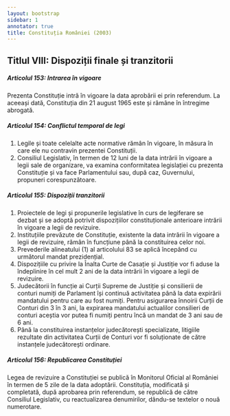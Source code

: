 ```yaml
---
layout: bootstrap
sidebar: 1
annotator: true
title: Constituția României (2003)
---
```


## Titlul VIII: Dispoziții finale și tranzitorii

##### **Articolul 153**: *Intrarea în vigoare*

Prezenta Constituție intră în vigoare la data aprobării ei prin referendum. La aceeași dată, Constituția din 21 august 1965 este și rămâne în întregime abrogată.

##### **Articolul 154**: *Conflictul temporal de legi*

1. Legile și toate celelalte acte normative rămân în vigoare, în măsura în care ele nu contravin prezentei Constituții.
1. Consiliul Legislativ, în termen de 12 luni de la data intrării în vigoare a legii sale de organizare, va examina conformitatea legislației cu prezenta Constituție și va face Parlamentului sau, după caz, Guvernului, propuneri corespunzătoare.

##### **Articolul 155**: *Dispoziții tranzitorii*

1. Proiectele de legi și propunerile legislative în curs de legiferare se dezbat și se adoptă potrivit dispozițiilor constituționale anterioare intrării în vigoare a legii de revizuire.
1. Instituțiile prevăzute de Constituție, existente la data intrării în vigoare a legii de revizuire, rămân în funcțiune până la constituirea celor noi.
1. Prevederile alineatului (1) al articolului 83 se aplică începând cu următorul mandat prezidențial.
1. Dispozițiile cu privire la Înalta Curte de Casație și Justiție vor fi aduse la îndeplinire în cel mult 2 ani de la data intrării în vigoare a legii de revizuire.
1. Judecătorii în funcție ai Curții Supreme de Justiție și consilierii de conturi numiți de Parlament își continuă activitatea până la data expirării mandatului pentru care au fost numiți. Pentru asigurarea înnoirii Curții de Conturi din 3 în 3 ani, la expirarea mandatului actualilor consilieri de conturi aceștia vor putea fi numiți pentru încă un mandat de 3 ani sau de 6 ani.
1. Până la constituirea instanțelor judecătorești specializate, litigiile rezultate din activitatea Curții de Conturi vor fi soluționate de către instanțele judecătorești ordinare.

##### **Articolul 156**: *Republicarea Constituției*

Legea de revizuire a Constituției se publică în Monitorul Oficial al României în termen de 5 zile de la data adoptării. Constituția, modificată și completată, după aprobarea prin referendum, se republică de către Consiliul Legislativ, cu reactualizarea denumirilor, dându-se textelor o nouă numerotare.